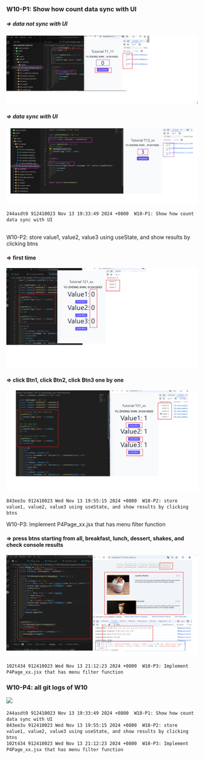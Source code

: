 ### W10-P1: Show how count data sync with UI
 
##### => data not sync with UI
 
![](w10-p1-1.png)
 
##### => data sync with UI
 
![](w10-p1-2.png)
 
```
244asdt0 912410023 Nov 13 19:33:49 2024 +0800  W10-P1: Show how count data sync with UI


```

W10-P2: store value1, value2, value3 using useState, and show results by clicking btns
 
#### => first time
 
![](w10-p2-1.png)
 
#### => click Btn1, click Btn2, click Btn3 one by one
 
![](w10-p2-2.png)
 
```
843ee3u 912410023 Wed Nov 13 19:55:15 2024 +0800  W10-P2: store value1, value2, value3 using useState, and show results by clicking btns
```
W10-P3: Implement P4Page_xx.jsx that has menu filter function
 
#### => press btns starting from all, breakfast, lunch, dessert, shakes, and check console results
 
![](w10-p3.png)
 
```
102t434 912410023 Wed Nov 13 21:12:23 2024 +0800  W10-P3: Implement P4Page_xx.jsx that has menu filter function
```
 
### W10-P4: all git logs of W10
 
![](w10-logs.png)

```
244asdt0 912410023 Nov 13 19:33:49 2024 +0800  W10-P1: Show how count data sync with UI
843ee3u 912410023 Wed Nov 13 19:55:15 2024 +0800  W10-P2: store value1, value2, value3 using useState, and show results by clicking btns
102t434 912410023 Wed Nov 13 21:12:23 2024 +0800  W10-P3: Implement P4Page_xx.jsx that has menu filter function

```